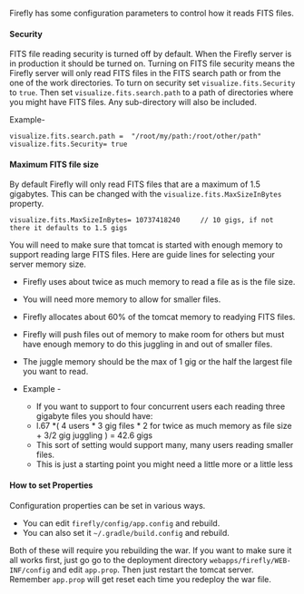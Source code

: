 Firefly has some configuration parameters to control how it reads FITS files. 


#### Security

FITS file reading security is turned off by default.  When the Firefly server is in production it should be turned on. 
Turning on FITS file security means the Firefly server will only read FITS files in the FITS search path or from the one of the work 
directories. To turn on security set `visualize.fits.Security` to `true`. Then set `visualize.fits.search.path` to a path of directories
where you might have FITS files.  Any sub-directory will also be included.

Example- 
```
visualize.fits.search.path =  "/root/my/path:/root/other/path"
visualize.fits.Security= true
```

#### Maximum FITS file size

By default Firefly will only read FITS files that are a maximum of 1.5 gigabytes. This can be changed with the `visualize.fits.MaxSizeInBytes` property.

```
visualize.fits.MaxSizeInBytes= 10737418240     // 10 gigs, if not there it defaults to 1.5 gigs
```

You will need to make sure that tomcat is started with enough memory to support reading large FITS files. Here are guide lines for selecting your server memory size.

 - Firefly uses about twice as much memory to read a file as is the file size.
 - You will need more memory to allow for smaller files.
 - Firefly allocates about 60% of the tomcat memory to readying FITS files.
 - Firefly will push files out of memory to make room for others but must have enough memory to do this juggling in and out of smaller files.
 - The juggle memory should be the max of 1 gig or the half the largest file you want to read.
 - Example - 
   
    - If you want to support to four concurrent users each reading three gigabyte files you should have: 
    - l.67 *( 4 users * 3 gig files * 2 for twice as much memory as file size + 3/2 gig juggling ) = 42.6 gigs
    - This sort of setting would support many, many users reading smaller files.
    - This is just a starting point you might need a little more or a little less
 


#### How to set Properties

Configuration properties can be set in various ways.

 - You can edit `firefly/config/app.config` and rebuild.   
 - You can also set it `~/.gradle/build.config` and rebuild.

Both of these will require you rebuilding the war. If you want to make sure it all works first, just go 
go to the deployment directory `webapps/firefly/WEB-INF/config` and edit `app.prop`. Then just restart
the tomcat server. Remember `app.prop` will get reset each time you redeploy the war file.
